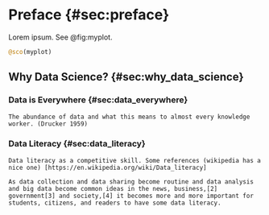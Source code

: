 # Preface {#sec:preface}

Lorem ipsum.
See @fig:myplot.

```jl
@sco(myplot)
```

## Why Data Science? {#sec:why_data_science}

### Data is Everywhere {#sec:data_everywhere}

```{=comment}
The abundance of data and what this means to almost every knowledge worker. (Drucker 1959)
```

### Data Literacy {#sec:data_literacy}

```{=comment}
Data literacy as a competitive skill. Some references (wikipedia has a nice one) [https://en.wikipedia.org/wiki/Data_literacy]

As data collection and data sharing become routine and data analysis and big data become common ideas in the news, business,[2] government[3] and society,[4] it becomes more and more important for students, citizens, and readers to have some data literacy.
```

